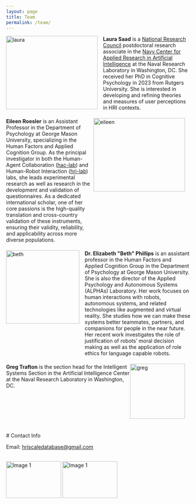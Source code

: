 ```yaml
---
layout: page
title: Team
permalink: /team/
---
```


<div style="display: flex; align-items: flex-start; margin-bottom: 20px;">
  <img src="{{site.image-path}}/LSaad_Photo.jpg" width="250" height="200" alt="laura" style="margin-right: 15px;">
  <div>
    <strong>Laura Saad</strong> is a <a href="https://www.nationalacademies.org/our-work/rap/nrc-research-associateship-programs" target="_blank">National Research Council</a> postdoctoral research associate in the <a href="https://www.nrl.navy.mil/itd/aic/" target="_blank">Navy Center for Applied Research in Artificial Intelligence</a> at the Naval Research Laboratory in Washington, DC. She received her PhD in Cognitive Psychology in 2023 from Rutgers University. She is interested in developing and refining theories and measures of user perceptions in HRI contexts.
    
  </div>
</div>

<div style="display: flex; align-items: flex-start; flex-direction: row-reverse; margin-bottom: 20px;">
  <img src="{{site.image-path}}/eileen.jpg" width="250" height="200" alt="eileen" style="margin-right: 15px;">
  <div>
    <strong>Eileen Roesler</strong> is an Assistant Professor in the Department of Psychology at George Mason University, specializing in the Human Factors and Applied Cognition Group. As the principal investigator in both the Human-Agent Collaboration (<a href="https://hac.lab.gmu.edu/" target="_blank">hac-lab</a>) and Human-Robot Interaction (<a href="https://hri.lab.gmu.edu/" target="_blank">hri-lab</a>) labs, she leads experimental research as well as research in the development and validation of questionnaires. As a dedicated international scholar, one of her core passions is the high-quality translation and cross-country validation of these instruments, ensuring their validity, reliability, and applicability across more diverse populations.
  </div>
</div>

<div style="display: flex; align-items: flex-start; margin-bottom: 20px;">
  <img src="{{site.image-path}}/beth.jpg" width="200" height="200" alt="beth" style="margin-right: 15px;">
  <div>
    <strong>Dr. Elizabeth "Beth" Phillips</strong> is an assistant professor in the Human Factors and Applied Cognition Group in the Department of Psychology at George Mason University. She is also the director of the Applied Psychology and Autonomous Systems (ALPHAs) Laboratory. Her work focuses on human interactions with robots, autonomous systems, and related technologies like augmented and virtual reality. She studies how we can make these systems better teammates, partners, and companions for people in the near future. Her recent work investigates the role of justification of robots’ moral decision making as well as the application of role ethics for language capable robots.
  </div>
</div>

<div style="display: flex; align-items: flex-start; flex-direction: row-reverse; margin-bottom: 20px;">
  <img src="{{site.image-path}}/trafton.mug.png" width="150" height="150" alt="greg" style="margin-right: 15px;">
  <div>
    <strong>Greg Trafton</strong> is the section head for the Intelligent Systems Section in the Artificial Intelligence Center at the Naval Research Laboratory in Washington, DC.
  </div>
</div>

<br>
# Contact Info

Email: hriscaledatabase@gmail.com

<br><img src = "{{site.image-path}}/nrl.jpg" width="150" height="100" alt="Image 1"> <img src = "{{site.image-path}}/GMUlogo2.jpg" width="150" height="100" alt="Image 1">


